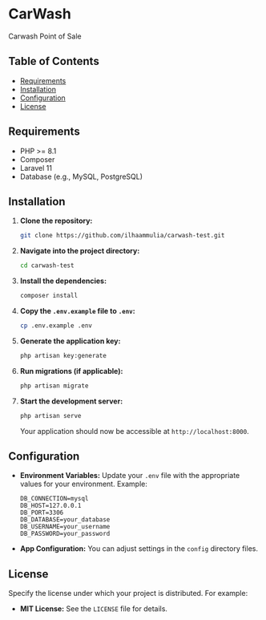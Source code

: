 # CarWash

Carwash Point of Sale

## Table of Contents

- [Requirements](#requirements)
- [Installation](#installation)
- [Configuration](#configuration)
- [License](#license)

## Requirements

- PHP >= 8.1
- Composer
- Laravel 11
- Database (e.g., MySQL, PostgreSQL)

## Installation

1. **Clone the repository:**

    ```bash
    git clone https://github.com/ilhaammulia/carwash-test.git
    ```

2. **Navigate into the project directory:**

    ```bash
    cd carwash-test
    ```

3. **Install the dependencies:**

    ```bash
    composer install
    ```

4. **Copy the `.env.example` file to `.env`:**

    ```bash
    cp .env.example .env
    ```

5. **Generate the application key:**

    ```bash
    php artisan key:generate
    ```

6. **Run migrations (if applicable):**

    ```bash
    php artisan migrate
    ```

7. **Start the development server:**

    ```bash
    php artisan serve
    ```

    Your application should now be accessible at `http://localhost:8000`.

## Configuration

- **Environment Variables:** Update your `.env` file with the appropriate values for your environment. Example:

    ```env
    DB_CONNECTION=mysql
    DB_HOST=127.0.0.1
    DB_PORT=3306
    DB_DATABASE=your_database
    DB_USERNAME=your_username
    DB_PASSWORD=your_password
    ```

- **App Configuration:** You can adjust settings in the `config` directory files.

## License

Specify the license under which your project is distributed. For example:

- **MIT License:** See the `LICENSE` file for details.
